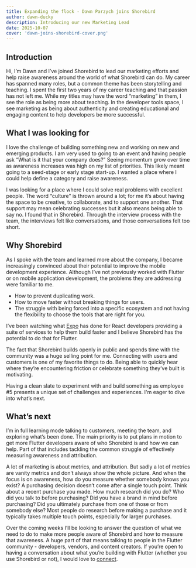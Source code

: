 ```yaml
---
title: Expanding the flock - Dawn Parzych joins Shorebird
author: dawn-ducky
description: Introducing our new Marketing Lead
date: 2025-10-07
cover: 'dawn-joins-shorebird-cover.png'
---
```


## Introduction

Hi, I’m Dawn and I’ve joined Shorebird to lead our marketing efforts and help
raise awareness around the world of what Shorebird can do. My career has spanned
many roles, but a common theme has been storytelling and teaching. I spent the
first two years of my career teaching and that passion has not left me. While my
titles may have the word “marketing” in them, I see the role as being more about
teaching. In the developer tools space, I see marketing as being about
authenticity and creating educational and engaging content to help developers be
more successful.

## What I was looking for

I love the challenge of building something new and working on new and emerging
products. I am very used to going to an event and having people ask “What is it
that your company does?” Seeing momentum grow over time as awareness increases
was high on my list of priorities. This likely meant going to a seed-stage or
early stage start-up. I wanted a place where I could help define a category and
raise awareness.

I was looking for a place where I could solve real problems with excellent
people. The word “culture" is thrown around a lot; for me it’s about having the
space to be creative, to collaborate, and to support one another. That support
may mean celebrating successes but it also means being able to say no. I found
that in Shorebird. Through the interview process with the team, the interviews
felt like conversations, and those conversations felt too short.

## Why Shorebird

As I spoke with the team and learned more about the company, I became
increasingly convinced about their potential to improve the mobile development
experience. Although I’ve not previously worked with Flutter or on mobile
application development, the problems they are addressing were familiar to me.

- How to prevent duplicating work.
- How to move faster without breaking things for users.
- The struggle with being forced into a specific ecosystem and not having the
  flexibility to choose the tools that are right for you.

I’ve been watching what [Expo](https://expo.dev/) has done for React developers
providing a suite of services to help them build faster and I believe Shorebird
has the potential to do that for Flutter.

The fact that Shorebird builds openly in public and spends time with the
community was a huge selling point for me. Connecting with users and customers
is one of my favorite things to do. Being able to quickly hear where they’re
encountering friction or celebrate something they’ve built is motivating.

Having a clean slate to experiment with and build something as employee \#5
presents a unique set of challenges and experiences. I'm eager to dive into
what’s next.

## What’s next

I’m in full learning mode talking to customers, meeting the team, and exploring
what’s been done. The main priority is to put plans in motion to get more
Flutter developers aware of who Shorebird is and how we can help. Part of that
includes tackling the common struggle of effectively measuring awareness and
attribution.

A lot of marketing is about metrics, and attribution. But sadly a lot of metrics
are vanity metrics and don’t always show the whole picture. And when the focus
is on awareness, how do you measure whether somebody knows you exist? A
purchasing decision doesn’t come after a single touch point. Think about a
recent purchase you made. How much research did you do? Who did you talk to
before purchasing? Did you have a brand in mind before purchasing? Did you
ultimately purchase from one of those or from somebody else? Most people do
research before making a purchase and it typically takes multiple touch points,
especially for larger purchases.

Over the coming weeks I’ll be looking to answer the question of what we need to
do to make more people aware of Shorebird and how to measure that awareness. A
huge part of that means talking to people in the Flutter community \-
developers, vendors, and content creators. If you’re open to having a
conversation about what you’re building with Flutter (whether you use Shorebird
or not), I would love to [connect](https://www.linkedin.com/in/dawn-parzych/).
